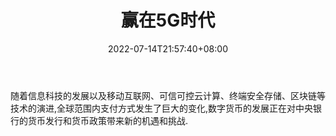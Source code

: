 ﻿---
weight: 
title: "赢在5G时代"
description: "随着信息科技的发展以及移动互联网、可信可控云计算、终端安全存储、区块链等技术的演进,全球范围内支付方式发生了巨大的变化,数字货币的发展正在对中央银行的货币发行和货币政策..."
date: 2022-07-14T21:57:40+08:00
lastmod: 2022-07-14T16:45:40+08:00
draft: false
authors: ["浮尘"]
featuredImage: "46543431.jpg"
link: "http://mp.weixin.qq.com/profile?src=3&timestamp=1657766162&ver=1&signature=8KvbO62b-0ub3pSiiLzECJrbgKd3mc754*zVYmBg-R5P1F-YMzv2*fQzr4Ydit18mr5L2r4UCv7nmlosBikVmg=="
tags: ["微信公众号","赢在5G时代"]
categories: ["navigation"]
navigation: ["微信公众号"]
lightgallery: true
toc: true
pinned: false
recommend: false
recommend1: false
---
随着信息科技的发展以及移动互联网、可信可控云计算、终端安全存储、区块链等技术的演进,全球范围内支付方式发生了巨大的变化,数字货币的发展正在对中央银行的货币发行和货币政策带来新的机遇和挑战.
